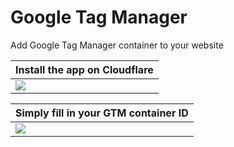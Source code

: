 # Google Tag Manager

Add Google Tag Manager container to your website

| Install the app on Cloudflare
| -
| ![](https://user-images.githubusercontent.com/516342/73682072-4f88f280-46c8-11ea-8e7b-ecbe64685077.png)

| Simply fill in your GTM container ID
| -
| ![](https://user-images.githubusercontent.com/516342/73682207-95de5180-46c8-11ea-98c1-10e65d66f216.png)
